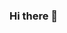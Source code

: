 ### Hi there 👋

<!--
**sofinaydenova/sofinaydenova** is a ✨ _special_ ✨ repository because its `README.md` (this file) appears on your GitHub profile.

!!!DONATE!!! https://ko-fi.com/sofinaydenova !!!DONATE!!!

Here are some ideas to get you started:

- 🔭 I’m currently working on games in Unity (made using C#) check 'em out: https://happydoggostudio.itch.io ✨
- 🌱 I’m currently learning Python (I💕love💕it)
- 👯 I’m looking to collaborate on various projects, just send an email sofnayd@gmail.com
- 🤔 I’m looking for help with creating games with Unity & C#
- 💬 Ask me about ... 
- 📫 How to reach me: sofnayd@gmail.com 
- 😄 Pronouns: Sofi
- ⚡ Fun fact: I'm a painter https://www.instagram.com/sofinaydenova/
- CODEACADEMY PROFILE HERE https://www.codecademy.com/profiles/sofinaydenova

!!!DONATE!!! https://ko-fi.com/sofinaydenova !!!DONATE!!!
-->
